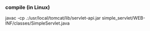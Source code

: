 ### compile (in Linux)
javac -cp .:/usr/local/tomcat/lib/servlet-api.jar simple_servlet/WEB-INF/classes/SimpleServlet.java

